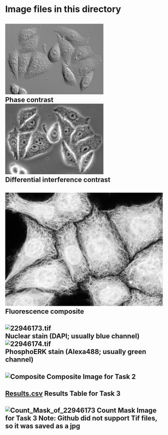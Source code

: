 Image files in this directory
=====
![PhaseContrast.tif](PhaseContrast.tif)  
Phase contrast  
![DifferentialInterference.tif](DifferentialInterference.tif)  
Differential interference contrast  
-----

![Fluorescence_composite.tif](Fluorescence_composite.tif)  
Fluorescence composite  
-----

![22946173.tif](22946173.tif)  
Nuclear stain (DAPI; usually blue channel)
![22946174.tif](22946174.tif)  
PhosphoERK stain (Alexa488; usually green channel)
-----

![Composite](https://user-images.githubusercontent.com/125492066/222509529-ea3264ac-2deb-4fd7-852d-9a53007e1a7d.jpg)
Composite Image for Task 2
-----

[Results.csv](https://github.com/VU-CSP/improc_assignment-ajarabek/files/10875137/Results.csv)
Results Table for Task 3
------
![Count_Mask_of_22946173](https://user-images.githubusercontent.com/125492066/222532206-f9d924f5-61b8-4dac-9ad0-92a2a58019f4.jpg)
Count Mask Image for Task 3
Note: Github did not support Tif files, so it was saved as a jpg
-----
